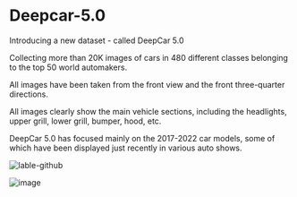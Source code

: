 # Deepcar-5.0
Introducing a new dataset - called DeepCar 5.0

Collecting more than 20K images of cars in 480 different classes belonging to the top 50 world automakers.

All images have been taken from the front view and the front three-quarter directions.

All images clearly show the main vehicle sections, including the headlights, upper grill, lower grill, bumper, hood, etc. 

DeepCar 5.0 has focused mainly on the 2017-2022 car models, some of which have been displayed just recently in various auto shows.



![lable-github](https://user-images.githubusercontent.com/96300226/146667794-282cb2f7-e9b6-4a69-b479-11e129b2af7a.jpg)

![image](https://user-images.githubusercontent.com/96300226/146667821-645a17c0-006a-4f32-9cd2-4e86ab449de4.png)
